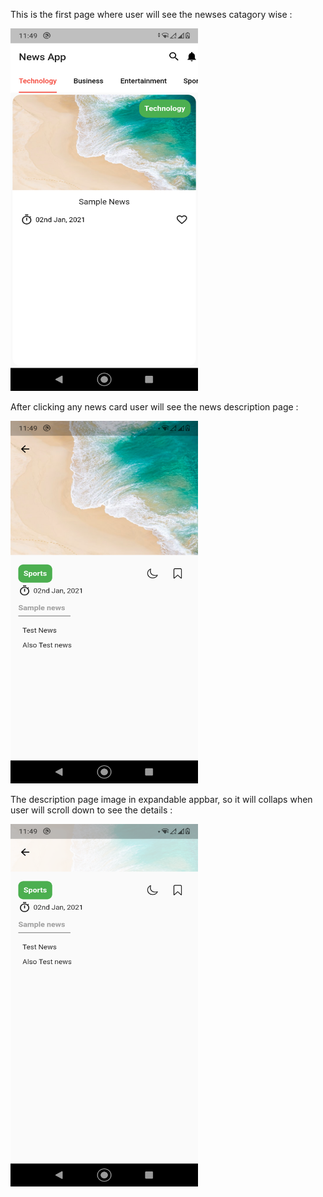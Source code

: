This is the first page where user will see the newses catagory wise :

<img src="images/show1.png" width="300" height="580">

After clicking any news card user will see the news description page :

<img src="images/show2.png" width="300" height="580">

The description page image in expandable appbar, so it will collaps when user will scroll down to see the details :

<img src="images/show3.png" width="300" height="580">
